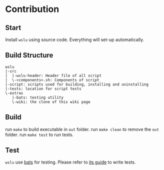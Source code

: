 # Contribution

## Start

Install `wslu` using source code. Everything will set-up automatically.

## Build Structure

```
wslu
|-src
|  |-wslu-header: Header file of all script
|  \-<components>.sh: Components of script
|-script: scripts used for building, installing and uninstalling
|-tests: location for script tests
\-extras
   |-bats: testing utility
   \-wiki: the clone of this wiki page
```

## Build

run `make` to build executable in `out` folder.
run `make clean` to remove the `out` folder.
run `make test` to run tests.

## Test

`wslu` use [bats](https://github.com/bats-core/bats-core) for testing. Please refer to [its guide](https://github.com/bats-core/bats-core#writing-tests) to write tests.

